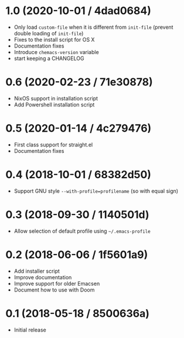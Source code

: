 # 1.0 (2020-10-01 / 4dad0684)

- Only load `custom-file` when it is different from `init-file` (prevent double loading of `init-file`)
- Fixes to the install script for OS X
- Documentation fixes
- Introduce `chemacs-version` variable
- start keeping a CHANGELOG

# 0.6 (2020-02-23 / 71e30878)

- NixOS support in installation script
- Add Powershell installation script

# 0.5 (2020-01-14 / 4c279476)

- First class support for straight.el
- Documentation fixes

# 0.4 (2018-10-01 / 68382d50)

- Support GNU style `--with-profile=profilename` (so with equal sign)

# 0.3 (2018-09-30 / 1140501d)

- Allow selection of default profile using `~/.emacs-profile`

# 0.2 (2018-06-06 / 1f5601a9)

- Add installer script
- Improve documentation
- Improve support for older Emacsen
- Document how to use with Doom

# 0.1 (2018-05-18 / 8500636a)

- Initial release

